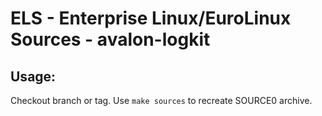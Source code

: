 # ELS - Enterprise Linux/EuroLinux Sources - avalon-logkit
 
## Usage:
  Checkout branch or tag. Use `make sources` to recreate  SOURCE0 archive.
